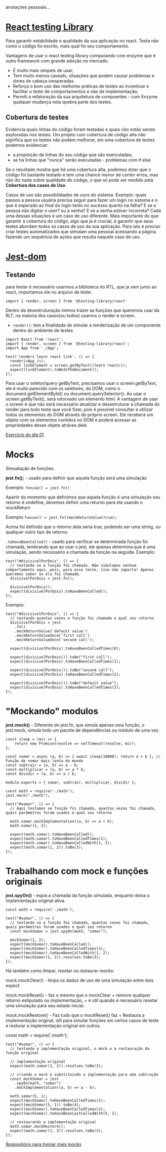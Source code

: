 anotações pessoais...

# [React testing Library](https://testing-library.com/docs/react-testing-library/cheatsheet/)

Para garantir estabilidade e qualidade da sua aplicação no react.
Testa não como o código foi escrito, mais qual foi seu comportamento.

Vantagens de usar o react testing library comparando com enzyme que é outro framework com grande adoção no mercado:

- É muito mais simpels de usar;
- Tem muito menos caveats, situações que podem causar problemas e dores de cabeça inesperadas.
- Reforça o bom uso das melhores práticas de testes ao incentivar e facilitar o teste de comportamentos e não de implementação;
- Permiti a refatoração da sua arquitetura de compoentes - com Enzyme qualquer mudança nela quebra parte dos testes.

## Cobertura de testes

Evidencia quais linhas do código foram testadas e quais não estão sendo exploradas nos testes. Um projeto com cobertura de código alta não significa que os testes não podem melhorar, em uma cobertura de testes podemos evidenciar:

- a proporção de linhas do seu código que são exercutadas;
- se há linhas que "nunca" serão executadas - problemas com if else

Se o resultado mostra que há uma cobertura alta, podemos dizer que o código foi bastante testado e tem uma chance menor de conter erros, mas não diz nada sobre qualidade do código, o que só pode ser medido pela **Cobertura dos casos de Uso**.

Casos de uso são possibilidades de usos do sistema. Exemplo: quais passos a pessoa usuária precisa seguir para fazer um login no sistema e o que é esperado ao final do login tanto no sucesso quanto na falha? E se a pessoa não digitar o user? ou a senha? E se a senha estiver incorreta? Cada uma dessas situações é um caso de uso diferente. Mais importante do que garantir a cobertura do código, algo que ja é crucial, é garantir que seus testes abordam todos os casos de uso da sua aplicação. Para isto é preciso criar testes automatizados que simulam uma pessoal acessando a página fazendo um sequência de ações que resulta naquele caso de uso.

# [Jest-dom](https://github.com/testing-library/jest-dom)

## Testando

para testar é necessário usarmos a biblioteca do RTL, que ja vem junto ao react, importamos ele no arquivo de teste:

`import { render, screen } from '@testing-library/react' `

Dentro da desestruturação iremos trazer as funções que queremos usar da RLT, na maioria dos casos(ou todos) usamos o render e screen.

- `render()`: tem a finalidade de simular a renderização de um componente dentro do ambiente de testes.
```
import React from 'react';
import { render, screen } from '@testing-library/react';
import App from './App';

test('renders learn react link', () => {
  render(<App />);
  const linkElement = screen.getByText(/learn react/i);
  expect(linkElement).toBeInTheDocument();
});
```
Para usar o seletor/query getByText, precisamos usar o screen.getByText, ele é muito parecido com os seletores, do DOM, como o document.getElementById() ou document.querySelector(). Ao usar o screen.getByText(), será retornado um elemento html. A vantagem de usar o screen é que não será necessário atualizar e desestruturar a chamada do render para todo teste que você fizer, pois é possível consultar e utilizar todos os elementos do DOM através do próprio screen. Ele receberá um objeto com os elementos contidos no DOM e poderá acessar as propriedades desse objeto atráves dele.

[Exercicio do dia 01](https://github.com/davidrogger/exercise-todo-list)

# Mocks

Simualação de funções.

**jest.fn();** - usado para definir que aquela função será uma simulação

Exemplo:
`funcao() = jest.fn()`

Apartir do momento que definimos que aquela função é uma simulação seu retorno é undefine, devemos definir uma returno para ela usando o mockReturn

Exemplo
  `funcao() = jest.fn()mockReturnValue(true);`

  Acima foi definido que o retorno dela seria true, podendo ser uma string, ou qualquer outro tipo de retorno.

`.toHaveBeenCalled()` - usado para verificar se determinada função foi chamada, lembrando que ao usar o jest, ele apenas determina que é uma simulação, sendo necessário a chamada da função na seguida.
Exemplo:

```
test("#divisivelPorDois", () => {
  // testando se a função foi chamada. Não simulamos nenhum comportamento aqui, pois, para esse teste, isso não importa! Apenas queremos saber se ela foi chamada.
  divisivelPorDois = jest.fn();

  divisivelPorDois();
  expect(divisivelPorDois).toHaveBeenCalled();
});
```

Exemplo:
```
test("#divisivelPorDois", () => {
  // testando quantas vezes a função foi chamada e qual seu retorno
  divisivelPorDois = jest
    .fn()
    .mockReturnValue('default value')
    .mockReturnValueOnce('first call')
    .mockReturnValueOnce('second call');

  expect(divisivelPorDois).toHaveBeenCalledTimes(0);

  expect(divisivelPorDois()).toBe("first call");
  expect(divisivelPorDois).toHaveBeenCalledTimes(1);

  expect(divisivelPorDois()).toBe("second call");
  expect(divisivelPorDois).toHaveBeenCalledTimes(2);

  expect(divisivelPorDois()).toBe("default value");
  expect(divisivelPorDois).toHaveBeenCalledTimes(3);
});
```

# "Mockando" modulos

**jest.mock()** - Diferente do jest.fn, que simula apenas uma função, o jest.mock, simula todo um pacote de dependências ou módulo de uma vez.

```
const sleep = (ms) => {
    return new Promise(resolve => setTimeout(resolve, ms));
};

const somar = async (a, b) => { await sleep(10000); return a + b }; // Função de somar mais lenta do mundo
const subtrair = (a, b) => a - b;
const multiplicar = (a, b) => a * b;
const dividir = (a, b) => a / b;

module.exports = { somar, subtrair, multiplicar, dividir };
```
```
const math = require('./math');
jest.mock("./math");

test("#somar", () => {
  // Aqui testamos se função foi chamada, quantas vezes foi chamada, quais parâmetros foram usados e qual seu retorno

  math.somar.mockImplementation((a, b) => a + b);
  math.somar(1, 2);

  expect(math.somar).toHaveBeenCalled();
  expect(math.somar).toHaveBeenCalledTimes(1);
  expect(math.somar).toHaveBeenCalledWith(1, 2);
  expect(math.somar(1, 2)).toBe(3);
});
```
# Trabalhando com mock e funções originais

**jest.spyOn()** - espia a chamada da função simulada, enquanto deixa a implementação original ativa.

```
const math = require('./math');

test("#somar", () => {
  // testando se a função foi chamada, quantas vezes foi chamada, quais parâmetros foram usados e qual seu retorno
  const mockSomar = jest.spyOn(math, "somar");

  mockSomar(1, 2);
  expect(mockSomar).toHaveBeenCalled();
  expect(mockSomar).toHaveBeenCalledTimes(1);
  expect(mockSomar).toHaveBeenCalledWith(1, 2);
  expect(mockSomar(1, 2)).resolves.toBe(3);
});
```

Há também como limpar, resetar ou restaurar mocks:

mock.mockClear() - limpa os dados de uso de uma simulação entre dois expect

mock.mockReset() - faz o mesmo que o mockClear + remove qualquer retorno estipulado ou implementação, + é util quando é necessário resetar uma simulação para seu estado inicial.

mock.mockRestore() - Faz tudo que o mockReset() faz + Restaura a implementação original, útil para simular funções em certos casos de teste e resturar a implementação original em outros.

const math = require('./math');
```
test("#somar", () => {
  // testando a implementação original, o mock e a restauração da função original

  // implementação original
  expect(math.somar(1, 2)).resolves.toBe(3);

  // criando o mock e substituindo a implementação para uma subtração
  const mockSomar = jest
    .spyOn(math, "somar")
    .mockImplementation((a, b) => a - b);

  math.somar(5, 1);
  expect(mockSomar).toHaveBeenCalledTimes(1);
  expect(mockSomar(5, 1)).toBe(4);
  expect(mockSomar).toHaveBeenCalledTimes(2);
  expect(mockSomar).toHaveBeenLastCalledWith(5, 1);

  // restaurando a implementação original
  math.somar.mockRestore();
  expect(math.somar(1, 2)).resolves.toBe(3);
});
```

[Respositório para treinar mais mocks]()
